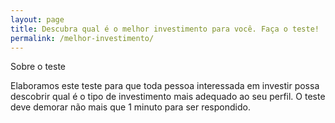 ```yaml
---
layout: page
title: Descubra qual é o melhor investimento para você. Faça o teste!
permalink: /melhor-investimento/
---
```

<link rel="stylesheet" href="{{ "/css/quiz.css" | prepend: site.baseurl }}">
<div id='quiz'></div>
<div class="about">
  <p class="about-title">Sobre o teste</p>
  <p>Elaboramos este teste para que toda pessoa interessada em investir possa descobrir qual é o tipo de investimento mais adequado ao seu perfil. O teste deve demorar não mais que 1 minuto para ser respondido.
</p>
</div>
<script src="/assets/quiz.js"></script>
